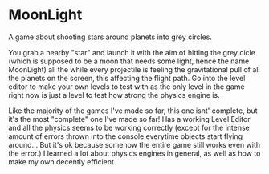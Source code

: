 # MoonLight
A game about shooting stars around planets into grey circles.

You grab a nearby "star" and launch it with the aim of hitting the grey cicle (which is supposed to be a moon that needs some light, hence the name MoonLight) all the while every projectile is feeling the gravitational pull of all the planets on the screen, this affecting the flight path.
Go into the level editor to make your own levels to test with as the only level in the game right now is just a level to test how strong the physics engine is.

Like the majority of the games I've made so far, this one isnt' complete, but it's the most "complete" one I've made so far!
Has a working Level Editor and all the physics seems to be working correctly (except for the intense amount of errors thrown into the console everytime objects start flying around... But it's ok because somehow the entire game still works even with the error.)
I learned a lot about physics engines in general, as well as how to make my own decently efficient.
